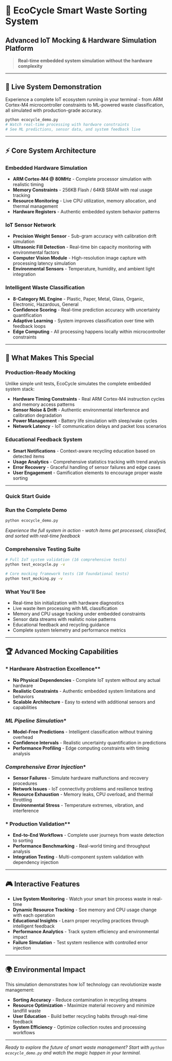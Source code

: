 # 🌱 EcoCycle Smart Waste Sorting System
## Advanced IoT Mocking & Hardware Simulation Platform

> **Real-time embedded system simulation without the hardware complexity**

----





## 🚀 **Live System Demonstration**

Experience a complete IoT ecosystem running in your terminal - from ARM Cortex-M4 microcontroller constraints to ML-powered waste classification, all simulated with production-grade accuracy.

```bash
python ecocycle_demo.py
# Watch real-time processing with hardware constraints
# See ML predictions, sensor data, and system feedback live
```

---

## ⚡ **Core System Architecture**

### **Embedded Hardware Simulation**
- **ARM Cortex-M4 @ 80MHz** - Complete processor simulation with realistic timing
- **Memory Constraints** - 256KB Flash / 64KB SRAM with real usage tracking  
- **Resource Monitoring** - Live CPU utilization, memory allocation, and thermal management
- **Hardware Registers** - Authentic embedded system behavior patterns

### **IoT Sensor Network**
- **Precision Weight Sensor** - Sub-gram accuracy with calibration drift simulation
- **Ultrasonic Fill Detection** - Real-time bin capacity monitoring with environmental factors
- **Computer Vision Module** - High-resolution image capture with processing latency simulation
- **Environmental Sensors** - Temperature, humidity, and ambient light integration

### **Intelligent Waste Classification**
- **8-Category ML Engine** - Plastic, Paper, Metal, Glass, Organic, Electronic, Hazardous, General
- **Confidence Scoring** - Real-time prediction accuracy with uncertainty quantification
- **Adaptive Learning** - System improves classification over time with feedback loops
- **Edge Computing** - All processing happens locally within microcontroller constraints

---

## 🎯 **What Makes This Special**

### **Production-Ready Mocking**
Unlike simple unit tests, EcoCycle simulates the complete embedded system stack:

- **Hardware Timing Constraints** - Real ARM Cortex-M4 instruction cycles and memory access patterns
- **Sensor Noise & Drift** - Authentic environmental interference and calibration degradation
- **Power Management** - Battery life simulation with sleep/wake cycles
- **Network Latency** - IoT communication delays and packet loss scenarios

### **Educational Feedback System**
- **Smart Notifications** - Context-aware recycling education based on detected items
- **Usage Analytics** - Comprehensive statistics tracking with trend analysis
- **Error Recovery** - Graceful handling of sensor failures and edge cases
- **User Engagement** - Gamification elements to encourage proper waste sorting

---

###  **Quick Start Guide**

### **Run the Complete Demo**
```bash
python ecocycle_demo.py
```
*Experience the full system in action - watch items get processed, classified, and sorted with real-time feedback*

### **Comprehensive Testing Suite**
```bash
# Full IoT system validation (16 comprehensive tests)
python test_ecocycle.py -v

# Core mocking framework tests (10 foundational tests)  
python test_mocking.py -v
```

### **What You'll See**
- Real-time bin initialization with hardware diagnostics
- Live waste item processing with ML classification
- Memory and CPU usage tracking under embedded constraints
- Sensor data streams with realistic noise patterns
- Educational feedback and recycling guidance
- Complete system telemetry and performance metrics

---

## 🏆 **Advanced Mocking Capabilities**

### * Hardware Abstraction Excellence**
- **No Physical Dependencies** - Complete IoT system without any actual hardware
- **Realistic Constraints** - Authentic embedded system limitations and behaviors
- **Scalable Architecture** - Easy to extend with additional sensors and capabilities

### *ML Pipeline Simulation**
- **Model-Free Predictions** - Intelligent classification without training overhead
- **Confidence Intervals** - Realistic uncertainty quantification in predictions
- **Performance Profiling** - Edge computing constraints with timing analysis

### *Comprehensive Error Injection**
- **Sensor Failures** - Simulate hardware malfunctions and recovery procedures
- **Network Issues** - IoT connectivity problems and resilience testing
- **Resource Exhaustion** - Memory leaks, CPU overload, and thermal throttling
- **Environmental Stress** - Temperature extremes, vibration, and interference

### * Production Validation**
- **End-to-End Workflows** - Complete user journeys from waste detection to sorting
- **Performance Benchmarking** - Real-world timing and throughput analysis
- **Integration Testing** - Multi-component system validation with dependency injection

---

## 🎮 **Interactive Features**

- **Live System Monitoring** - Watch your smart bin process waste in real-time
- **Dynamic Resource Tracking** - See memory and CPU usage change with each operation
- **Educational Insights** - Learn proper recycling practices through intelligent feedback
- **Performance Analytics** - Track system efficiency and environmental impact
- **Failure Simulation** - Test system resilience with controlled error injection

---

## 🌍 **Environmental Impact**

This simulation demonstrates how IoT technology can revolutionize waste management:
- **Sorting Accuracy** - Reduce contamination in recycling streams
- **Resource Optimization** - Maximize material recovery and minimize landfill waste  
- **User Education** - Build better recycling habits through real-time feedback
- **System Efficiency** - Optimize collection routes and processing workflows

---

*Ready to explore the future of smart waste management? Start with `python ecocycle_demo.py` and watch the magic happen in your terminal.*
